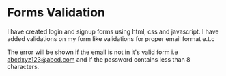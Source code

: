 
# Forms Validation

I have created login and signup forms using html, css and javascript. I have added validations on my form like validations for proper email format e.t.c

The error will be shown if the email is not in it's valid form i.e abcdxyz123@abcd.com and if the password contains less than 8 characters.


